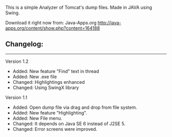 This is a simple Analyzer of Tomcat's dump files. Made in JAVA using Swing.

Download it right now from: Java-Apps.org http://java-apps.org/content/show.php?content=164188

## Changelog: ##

---

Version 1.2
  * Added: New feature "Find" text in thread
  * Added: New .exe file
  * Changed: Highlightings enhanced
  * Changed: Using SwingX library

Version 1.1
  * Added: Open dump file via drag and drop from file system.
  * Added: New feature "Highlighting".
  * Added: New File menu.
  * Changed: It depends on Java SE 6 instead of J2SE 5.
  * Changed: Error screens were improved.